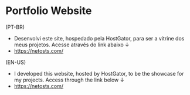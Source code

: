 # Portfolio Website
(PT-BR)
- Desenvolvi este site, hospedado pela HostGator, para ser a vitrine dos meus projetos. Acesse através do link abaixo ↓
- https://netosts.com/

(EN-US)
- I developed this website, hosted by HostGator, to be the showcase for my projects. Access through the link below ↓
- https://netosts.com/
